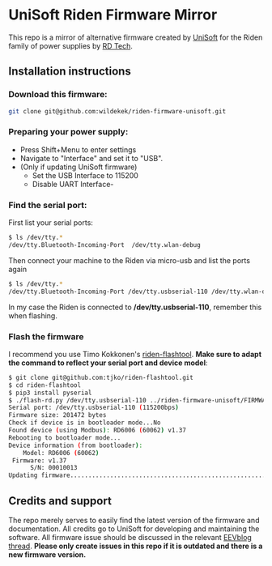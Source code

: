 # UniSoft Riden Firmware Mirror

This repo is a mirror of alternative firmware created by [UniSoft](https://www.eevblog.com/forum/profile/?u=682208) for the Riden family of power supplies by [RD Tech](https://rdtech.aliexpress.com/store/923042).


## Installation instructions

### Download this firmware:

```bash
git clone git@github.com:wildekek/riden-firmware-unisoft.git
```

### Preparing your power supply:

- Press Shift+Menu to enter settings
- Navigate to "Interface" and set it to "USB".
- (Only if updating UniSoft firmware)
  - Set the USB Interface to 115200
  - Disable UART Interface- 

### Find the serial port:

First list your serial ports:

```bash
$ ls /dev/tty.*
/dev/tty.Bluetooth-Incoming-Port  /dev/tty.wlan-debug
```

Then connect your machine to the Riden via micro-usb and list the ports again

```bash
$ ls /dev/tty.*
/dev/tty.Bluetooth-Incoming-Port /dev/tty.usbserial-110 /dev/tty.wlan-debug
```

In my case the Riden is connected to **/dev/tty.usbserial-110**, remember this when flashing.

### Flash the firmware
I recommend you use Timo Kokkonen's [riden-flashtool](https://github.com/tjko/riden-flashtool). **Make sure to adapt the command to reflect your serial port and device model**:

```bash
$ git clone git@github.com:tjko/riden-flashtool.git
$ cd riden-flashtool
$ pip3 install pyserial
$ ./flash-rd.py /dev/tty.usbserial-110 ../riden-firmware-unisoft/FIRMWARES/RD6006/RD60062_V1.38.1h.bin
Serial port: /dev/tty.usbserial-110 (115200bps)
Firmware size: 201472 bytes
Check if device is in bootloader mode...No
Found device (using Modbus): RD6006 (60062) v1.37
Rebooting to bootloader mode...
Device information (from bootloader):
    Model: RD6006 (60062)
 Firmware: v1.37
      S/N: 00010013
Updating firmware.....................................................................................b'OK'

```



## Credits and support
The repo merely serves to easily find the latest version of the firmware and documentation. All credits go to UniSoft for developing and maintaining the software. All firmware issue should be discussed in the relevant [EEVblog thread](https://www.eevblog.com/forum/testgear/ruideng-riden-rd6006-dc-power-supply/msg4302538/#msg4302538).
**Please only create issues in this repo if it is outdated and there is a new firmware version.**
 